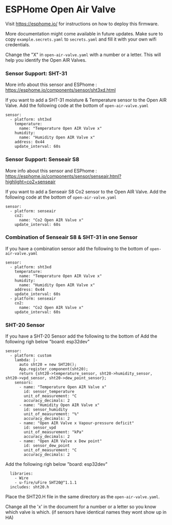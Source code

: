 # ESPHome Open Air Valve

Visit https://esphome.io/ for instructions on how to deploy this firmware.

More documentation might come available in future updates. Make sure to copy `example.secrets.yaml` to `secrets.yaml` and fill it with your own wifi credentials.

Change the "X" in `open-air-valve.yaml` with a number or a letter. This will help you identify the Open AIR Valves.


### Sensor Support: SHT-31

More info about this sensor and ESPhome : https://esphome.io/components/sensor/sht3xd.html

If you want to add a SHT-31 moisture & Temperature sensor to the Open AIR Valve. Add the following code at the bottom of `open-air-valve.yaml` 

```
sensor:
  - platform: sht3xd
    temperature:
      name: "Temperature Open AIR Valve x"
    humidity:
      name: "Humidity Open AIR Valve x"
    address: 0x44
    update_interval: 60s
```

### Sensor Support: Senseair S8

More info about this sensor and ESPhome : https://esphome.io/components/sensor/senseair.html?highlight=co2+senseair

If you want to add a Senseair S8 Co2 sensor to the Open AIR Valve. Add the following code at the bottom of `open-air-valve.yaml` 

```
sensor:
  - platform: senseair
    co2:
      name: "Co2 Open AIR Valve x"
    update_interval: 60s
```

### Combination of Senseair S8 & SHT-31 in one Sensor

If you have a combination sensor add the following to the bottom of `open-air-valve.yaml` 

```
sensor:
  - platform: sht3xd
    temperature:
      name: "Temperature Open AIR Valve x"
    humidity:
      name: "Humidity Open AIR Valve x"
    address: 0x44
    update_interval: 60s
  - platform: senseair
    co2:
      name: "Co2 Open AIR Valve x"
    update_interval: 60s
```

### SHT-20 Sensor

If you have a SHT-20 Sensor add the following to the bottom of Add the following righ below "board: esp32dev" 

```
sensor:
  - platform: custom
    lambda: |-
      auto sht20 = new SHT20();
      App.register_component(sht20);
      return {sht20->temperature_sensor, sht20->humidity_sensor, sht20->vpd_sensor, sht20->dew_point_sensor};
    sensors:
      - name: "Temperature Open AIR Valve x"
        id: sensor_temperature
        unit_of_measurement: °C
        accuracy_decimals: 2
      - name: "Humidity Open AIR Valve x"
        id: sensor_humidity
        unit_of_measurement: "%"
        accuracy_decimals: 2
      - name: "Open AIR Valve x Vapour-pressure deficit"
        id: sensor_vpd
        unit_of_measurement: "kPa"
        accuracy_decimals: 2
      - name: "Open AIR Valve x Dew point"
        id: sensor_dew_point
        unit_of_measurement: °C
        accuracy_decimals: 2

```
Add the following righ below "board: esp32dev" 
```
  libraries:
    - Wire
    - u-fire/uFire SHT20@^1.1.1
  includes: sht20.h
```

Place the SHT20.H file in the same directory as the `open-air-valve.yaml`.

Change all the 'x' in the document for a number or a letter so you know which valve is which. (if sensors have identical names they wont show up in HA)

